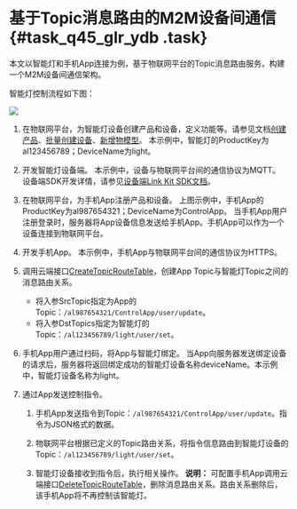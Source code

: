 # 基于Topic消息路由的M2M设备间通信 {#task_q45_glr_ydb .task}

本文以智能灯和手机App连接为例，基于物联网平台的Topic消息路由服务，构建一个M2M设备间通信架构。

智能灯控制流程如下图：

![](http://static-aliyun-doc.oss-cn-hangzhou.aliyuncs.com/assets/img/13912/15665310884210_zh-CN.png)

1.  在物联网平台，为智能灯设备创建产品和设备，定义功能等。请参见文档[创建产品](../../../../intl.zh-CN/用户指南/产品与设备/创建产品.md#)、[批量创建设备](../../../../intl.zh-CN/用户指南/产品与设备/创建设备/批量创建设备.md#)、[新增物模型](../../../../intl.zh-CN/用户指南/产品与设备/物模型/单个添加物模型.md#)。 本示例中，智能灯的ProductKey为al123456789；DeviceName为light。
2.  开发智能灯设备端。 本示例中，设备与物联网平台间的通信协议为MQTT。 设备端SDK开发详情，请参见[设备端Link Kit SDK文档](https://www.alibabacloud.com/help/product/93051.htm)。
3.  在物联网平台，为手机App注册产品和设备。 上图示例中，手机App的ProductKey为al987654321；DeviceName为ControlApp。 当手机App用户注册登录时，服务器将App设备信息发送给手机App。手机App可以作为一个设备连接到物联网平台。
4.  开发手机App。 本示例中，手机App与物联网平台间的通信协议为HTTPS。
5.  调用云端接口[CreateTopicRouteTable](../../../../intl.zh-CN/云端开发指南/云端API参考/Topic管理/CreateTopicRouteTable.md#)，创建App Topic与智能灯Topic之间的消息路由关系。 
    -   将入参SrcTopic指定为App的Topic：`/al987654321/ControlApp/user/update`。
    -   将入参DstTopics指定为智能灯的Topic：`/al123456789/light/user/set`。
6.  手机App用户通过扫码，将App与智能灯绑定。 当App向服务器发送绑定设备的请求后，服务器将返回绑定成功的智能灯设备名称deviceName。本示例中，智能灯设备名称为light。
7.  通过App发送控制指令。 

    1.  手机App发送指令到Topic：`/al987654321/ControlApp/user/update`。指令为JSON格式的数据。

    2.  物联网平台根据已定义的Topic路由关系，将指令信息路由到智能灯设备的Topic：`/al123456789/light/user/set`。
    3.  智能灯设备接收到指令后，执行相关操作。
    **说明：** 可配置手机App调用云端接口[DeleteTopicRouteTable](../../../../intl.zh-CN/云端开发指南/云端API参考/Topic管理/DeleteTopicRouteTable.md#)，删除消息路由关系。路由关系删除后，该手机App将不再控制该智能灯。


